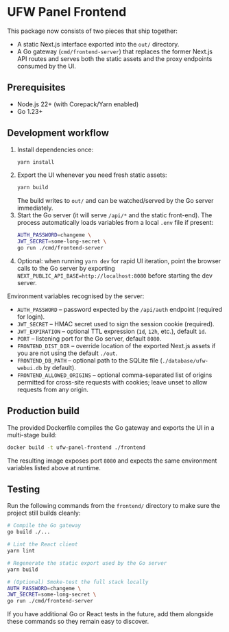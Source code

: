 # UFW Panel Frontend

This package now consists of two pieces that ship together:

- A static Next.js interface exported into the `out/` directory.
- A Go gateway (`cmd/frontend-server`) that replaces the former Next.js API routes and serves both the static assets and the proxy endpoints consumed by the UI.

## Prerequisites

- Node.js 22+ (with Corepack/Yarn enabled)
- Go 1.23+

## Development workflow

1. Install dependencies once:
   ```bash
   yarn install
   ```
2. Export the UI whenever you need fresh static assets:
   ```bash
   yarn build
   ```
   The build writes to `out/` and can be watched/served by the Go server immediately.
3. Start the Go server (it will serve `/api/*` and the static front-end). The process automatically loads variables from a local `.env` file if present:
   ```bash
   AUTH_PASSWORD=changeme \
   JWT_SECRET=some-long-secret \
   go run ./cmd/frontend-server
   ```
4. Optional: when running `yarn dev` for rapid UI iteration, point the browser calls to the Go server by exporting `NEXT_PUBLIC_API_BASE=http://localhost:8080` before starting the dev server.

Environment variables recognised by the server:

- `AUTH_PASSWORD` – password expected by the `/api/auth` endpoint (required for login).
- `JWT_SECRET` – HMAC secret used to sign the session cookie (required).
- `JWT_EXPIRATION` – optional TTL expression (`1d`, `12h`, etc.), default `1d`.
- `PORT` – listening port for the Go server, default `8080`.
- `FRONTEND_DIST_DIR` – override location of the exported Next.js assets if you are not using the default `./out`.
- `FRONTEND_DB_PATH` – optional path to the SQLite file (`./database/ufw-webui.db` by default).
- `FRONTEND_ALLOWED_ORIGINS` – optional comma-separated list of origins permitted for cross-site requests with cookies; leave unset to allow requests from any origin.

## Production build

The provided Dockerfile compiles the Go gateway and exports the UI in a multi-stage build:

```bash
docker build -t ufw-panel-frontend ./frontend
```

The resulting image exposes port `8080` and expects the same environment variables listed above at runtime.

## Testing

Run the following commands from the `frontend/` directory to make sure the project still builds cleanly:

```bash
# Compile the Go gateway
go build ./...

# Lint the React client
yarn lint

# Regenerate the static export used by the Go server
yarn build

# (Optional) Smoke-test the full stack locally
AUTH_PASSWORD=changeme \
JWT_SECRET=some-long-secret \
go run ./cmd/frontend-server
```

If you have additional Go or React tests in the future, add them alongside these commands so they remain easy to discover.
